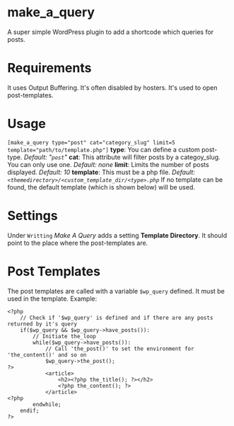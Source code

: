 make_a_query
============

A super simple WordPress plugin to add a shortcode which queries for posts.

Requirements
============
It uses Output Buffering. It's often disabled by hosters.
It's used to open post-templates.

Usage
=====
`[make_a_query type="post" cat="category_slug" limit=5 template="path/to/template.php"]`
**type**: You can define a custom post-type. *Default: "`post`"*
**cat**: This attribute will filter posts by a categoy_slug. You can only use one. *Default: none*
**limit**: Limits the number of posts displayed. *Default: 10*
**template**: This must be a php file. *Default: `<themedirectory>/<custom_template_dir/<type>.php`*
If no template can be found, the default template (which is shown below) will be used.

Settings
========
Under `Writting` *Make A Query* adds a setting **Template Directory**. It should point to the place where the post-templates are.

Post Templates
==============
The post templates are called with a variable `$wp_query` defined. It must be used in the template.
Example:

    <?php
        // Check if '$wp_query' is defined and if there are any posts returned by it's query
        if($wp_query && $wp_query->have_posts()):
            // Initiate the_loop
            while($wp_query->have_posts()):
                // Call 'the_post()' to set the environment for 'the_content()' and so on
                $wp_query->the_post();
    ?>
                <article>
                    <h2><?php the_title(); ?></h2>
                    <?php the_content(); ?>
                </article>
    <?php
            endwhile;
        endif;
    ?>


